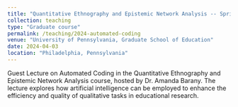 ```yaml
---
title: "Quantitative Ethnography and Epistemic Network Analysis -- Spring 2024"
collection: teaching
type: "Graduate course"
permalink: /teaching/2024-automated-coding
venue: "University of Pennsylvania, Graduate School of Education"
date: 2024-04-03
location: "Philadelphia, Pennsylvania"
---
```

Guest Lecture on Automated Coding in the Quantitative Ethnography and Epistemic Network Analysis course, hosted by Dr. Amanda Barany. The lecture explores how artificial intelligence can be employed to enhance the efficiency and quality of qualitative tasks in educational research.
